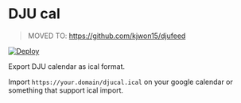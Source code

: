 DJU cal
=======

> MOVED TO: https://github.com/kjwon15/djufeed

[![Deploy](https://www.herokucdn.com/deploy/button.svg)](https://heroku.com/deploy)

Export DJU calendar as ical format.

Import `https://your.domain/djucal.ical` on your google calendar or something that support ical import.
